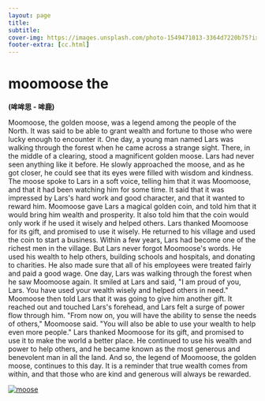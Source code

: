 ```yaml
---
layout: page
title: 
subtitle: 
cover-img: https://images.unsplash.com/photo-1549471013-3364d7220b75?ixlib=rb-4.0.3&q=85&fm=jpg&crop=entropy&cs=srgb&w=3600
footer-extra: [cc.html]
---
```


# moomoose the
**(哞哞思 - 哞鹿)**

Moomoose, the golden moose, was a legend among the people of the North. It was said to be able to grant wealth and fortune to those who were lucky enough to encounter it.
One day, a young man named Lars was walking through the forest when he came across a strange sight. There, in the middle of a clearing, stood a magnificent golden moose. Lars had never seen anything like it before.
He slowly approached the moose, and as he got closer, he could see that its eyes were filled with wisdom and kindness. The moose spoke to Lars in a soft voice, telling him that it was Moomoose, and that it had been watching him for some time. It said that it was impressed by Lars's hard work and good character, and that it wanted to reward him.
Moomoose gave Lars a magical golden coin, and told him that it would bring him wealth and prosperity. It also told him that the coin would only work if he used it wisely and helped others.
Lars thanked Moomoose for its gift, and promised to use it wisely. He returned to his village and used the coin to start a business. Within a few years, Lars had become one of the richest men in the village.
But Lars never forgot Moomoose's words. He used his wealth to help others, building schools and hospitals, and donating to charities. He also made sure that all of his employees were treated fairly and paid a good wage.
One day, Lars was walking through the forest when he saw Moomoose again. It smiled at Lars and said, "I am proud of you, Lars. You have used your wealth wisely and helped others in need."
Moomoose then told Lars that it was going to give him another gift. It reached out and touched Lars's forehead, and Lars felt a surge of power flow through him.
"From now on, you will have the ability to sense the needs of others," Moomoose said. "You will also be able to use your wealth to help even more people."
Lars thanked Moomoose for its gift, and promised to use it to make the world a better place. He continued to use his wealth and power to help others, and he became known as the most generous and benevolent man in all the land.
And so, the legend of Moomoose, the golden moose, continues to this day. It is a reminder that true wealth comes from within, and that those who are kind and generous will always be rewarded.


[![moose](https://img.youtube.com/vi/bujmogxgtp4/0.jpg)](https://youtu.be/bujmogxgtp4?si=xD7JPrP09qaRWqFw)